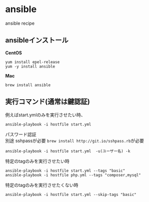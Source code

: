 # ansible
ansible recipe

## ansibleインストール

**CentOS**
```
yum install epel-release
yum -y install ansible
```
**Mac**
<br>
```
brew install ansible
```


## 実行コマンド(通常は鍵認証)
例えばstart.ymlのみを実行させたい時、
```
ansible-playbook -i hostfile start.yml
```

パスワード認証<br>
別途 sshpassが必要 `brew install http://git.io/sshpass.rb`が必要

```
ansible-playbook -i hostfile start.yml  -u(ユーザー名) -k
```

特定のtagのみを実行させたい時
```
ansible-playbook -i hostfile start.yml --tags "basic"
ansible-playbook -i hostfile php.yml --tags "composer,mysql"
```

特定のtagのみを実行させたくない時
```
ansible-playbook -i hostfile start.yml --skip-tags "basic"
```
